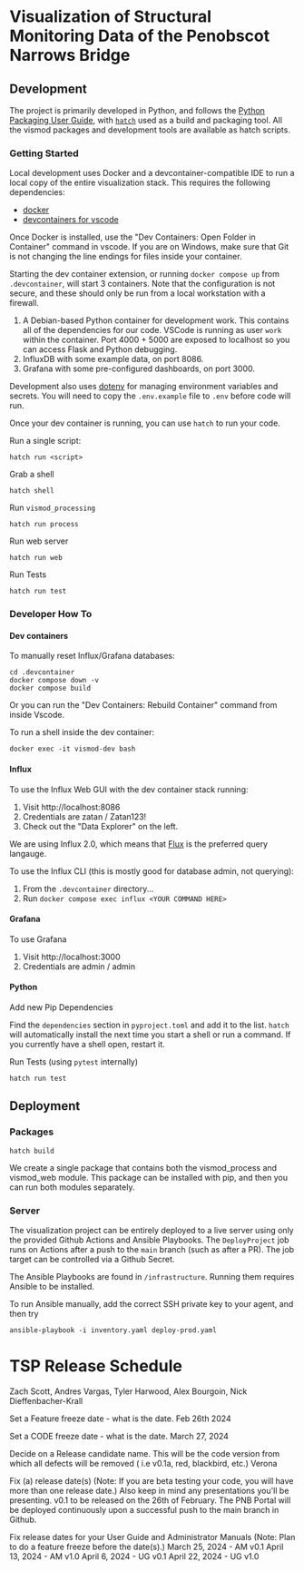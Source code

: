 # Visualization of Structural Monitoring Data of the Penobscot Narrows Bridge

## Development

The project is primarily developed in Python, and follows the 
[Python Packaging User Guide](https://packaging.python.org/en/latest/overview/),
with [`hatch`](https://hatch.pypa.io/latest/) used as a build and packaging tool.
All the vismod packages and development tools are available as hatch scripts.

### Getting Started

Local development uses Docker and a devcontainer-compatible IDE to run a local
copy of the entire visualization stack. This requires the following dependencies:

- [docker](https://docs.docker.com/get-docker/)
- [devcontainers for vscode](https://code.visualstudio.com/docs/devcontainers/containers)

Once Docker is installed, use the "Dev Containers: Open Folder in Container" command in
vscode. If you are on Windows, make sure that Git is not changing the line endings
for files inside your container.

Starting the dev container extension, or running `docker compose up` from `.devcontainer`,
will start 3 containers. Note that the configuration is not secure, and these should only be
run from a local workstation with a firewall.

1. A Debian-based Python container for development work. This contains all of the dependencies for our code. VSCode is running as user `work` within the container.
Port 4000 + 5000 are exposed to localhost so you can access Flask and Python debugging.
2. InfluxDB with some example data, on port 8086.
3. Grafana with some pre-configured dashboards, on port 3000.

Development also uses [dotenv](https://dev.to/jakewitcher/using-env-files-for-environment-variables-in-python-applications-55a1)
for managing environment variables and secrets. You will need to copy the
`.env.example` file to `.env` before code will run.

Once your dev container is running, you can use `hatch` to run your code.

Run a single script:
```
hatch run <script>
```

Grab a shell
```
hatch shell
```

Run `vismod_processing`

```
hatch run process
```

Run web server

```
hatch run web
```

Run Tests
```
hatch run test
```

### Developer How To

#### Dev containers

To manually reset Influx/Grafana databases:

```
cd .devcontainer
docker compose down -v
docker compose build
```
Or you can run the "Dev Containers: Rebuild Container" command from inside Vscode.


To run a shell inside the dev container:

```
docker exec -it vismod-dev bash
```

#### Influx

To use the Influx Web GUI with the dev container stack running:

1. Visit http://localhost:8086
2. Credentials are zatan / Zatan123!
3. Check out the "Data Explorer" on the left.

We are using Influx 2.0, which means that [Flux](https://docs.influxdata.com/influxdb/v2/query-data/get-started/)
is the preferred query langauge.

To use the Influx CLI (this is mostly good for database admin, not querying):

1. From the `.devcontainer` directory...
2. Run `docker compose exec influx <YOUR COMMAND HERE>`


#### Grafana

To use Grafana

1. Visit http://localhost:3000
2. Credentials are admin / admin


#### Python

Add new Pip Dependencies

Find the `dependencies` section in `pyproject.toml` and add it to the list.
`hatch` will automatically install the next time you start a shell or run
a command. If you currently have a shell open, restart it.

Run Tests (using `pytest` internally)

```
hatch run test
```

## Deployment

### Packages

```
hatch build
```

We create a single package that contains both the vismod_process and vismod_web
module. This package can be installed with pip, and then you can run both modules
separately.

### Server

The visualization project can be entirely deployed to a live server
using only the provided Github Actions and Ansible Playbooks. The `DeployProject`
job runs on Actions after a push to the `main` branch (such as after a PR).
The job target can be controlled via a Github Secret.

The Ansible Playbooks are found in `/infrastructure`. Running them requires
Ansible to be installed.

To run Ansible manually, add the correct SSH private key to your agent,
and then try

```
ansible-playbook -i inventory.yaml deploy-prod.yaml
```


# TSP Release Schedule

Zach Scott, Andres Vargas, Tyler Harwood,	Alex Bourgoin, Nick Dieffenbacher-Krall

Set a Feature freeze date - what is the date.
Feb 26th 2024

Set a CODE freeze date - what is the date.
March 27, 2024

Decide on a Release candidate name. This will be the code version from which all defects will be removed ( i.e v0.1a, red, blackbird, etc.)
	Verona

Fix (a) release date(s)  (Note:  If you are beta testing your code, you will have more than one release date.) Also keep in mind any presentations you'll be presenting.
v0.1 to be released on the 26th of February.
The PNB Portal will be deployed continuously upon a successful push to the main branch in Github.

Fix release dates for your User Guide and Administrator Manuals  (Note:  Plan to do a feature freeze before the date(s).)
	March 25, 2024 - AM v0.1
	April 13, 2024 - AM v1.0
	April 6, 2024 - UG v0.1
	April 22, 2024 - UG v1.0

